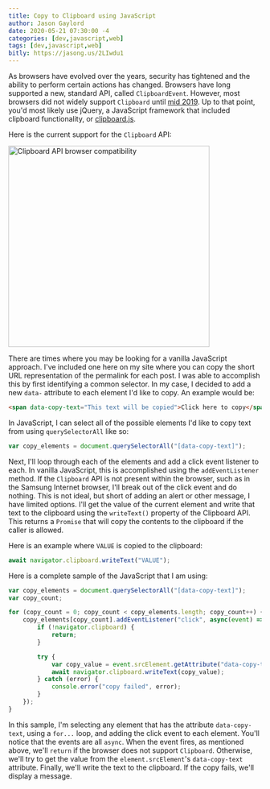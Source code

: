 ```yaml
---
title: Copy to Clipboard using JavaScript
author: Jason Gaylord
date: 2020-05-21 07:30:00 -4
categories: [dev,javascript,web]
tags: [dev,javascript,web]
bitly: https://jasong.us/2LIwdu1
---
```


As browsers have evolved over the years, security has tightened and the ability to perform certain actions has changed. Browsers have long supported a new, standard API, called `ClipboardEvent`. However, most browsers did not widely support `Clipboard` until [mid 2019](https://jasong.us/3bNdnfO). Up to that point, you'd most likely use jQuery, a JavaScript framework that included clipboard functionality, or [clipboard.js](https://jasong.us/2ynmBSu).

Here is the current support for the `Clipboard` API:

<a href="https://cdn.jasongaylord.com/images/2020/05/21/clipboard-browser-compatibility.jpg" target="_blank"><img src="https://cdn.jasongaylord.com/images/2020/05/21/clipboard-browser-compatibility.jpg" alt="Clipboard API browser compatibility" style="width:400px;"></a>

There are times where you may be looking for a vanilla JavaScript approach. I've included one here on my site where you can copy the short URL representation of the permalink for each post. I was able to accomplish this by first identifying a common selector. In my case, I decided to add a new `data-` attribute to each element I'd like to copy. An example would be:

```html
<span data-copy-text="This text will be copied">Click here to copy</span>
```

In JavaScript, I can select all of the possible elements I'd like to copy text from using `querySelectorAll` like so:

```js
var copy_elements = document.querySelectorAll("[data-copy-text]");
```

Next, I'll loop through each of the elements and add a click event listener to each. In vanilla JavaScript, this is accomplished using the `addEventListener` method. If the `Clipboard` API is not present within the browser, such as in the Samsung Internet browser, I'll break out of the click event and do nothing. This is not ideal, but short of adding an alert or other message, I have limited options. I'll get the value of the current element and write that text to the clipboard using the `writeText()` property of the Clipboard API. This returns a `Promise` that will copy the contents to the clipboard if the caller is allowed.

Here is an example where `VALUE` is copied to the clipboard:

```js
await navigator.clipboard.writeText("VALUE");
```

Here is a complete sample of the JavaScript that I am using:

```js
var copy_elements = document.querySelectorAll("[data-copy-text]");
var copy_count;

for (copy_count = 0; copy_count < copy_elements.length; copy_count++) {
    copy_elements[copy_count].addEventListener("click", async(event) => {
        if (!navigator.clipboard) {
            return;
        }

        try {
            var copy_value = event.srcElement.getAttribute("data-copy-text");
            await navigator.clipboard.writeText(copy_value);
        } catch (error) {
            console.error("copy failed", error);
        }
    });
}
```

In this sample, I'm selecting any element that has the attribute `data-copy-text`, using a `for...` loop, and adding the click event to each element. You'll notice that the events are all `async`. When the event fires, as mentioned above, we'll `return` if the browser does not support `Clipboard`. Otherwise, we'll try to get the value from the `element.srcElement`'s `data-copy-text` attribute. Finally, we'll write the text to the clipboard. If the copy fails, we'll display a message.